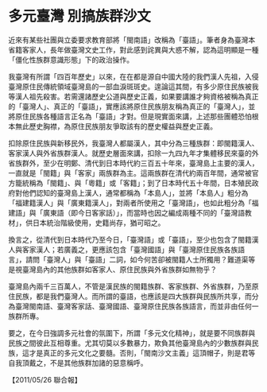 # 多元臺灣 別搞族群沙文

近來有某些社團與立委要求教育部將「閩南語」改稱為「臺語」。筆者身為臺灣本省籍客家人，長年做臺灣文史工作，對此感到詫異與大惑不解，認為這明顯是一種「僵化性族群意識形態」下的政治操作。
 
我臺灣有所謂「四百年歷史」以來，在在都是源自中國大陸的我們漢人先祖，入侵臺灣原住民傳統領域臺灣島的一部血淚斑斑史。遑論這其間，有多少原住民族被我等漢人祖先殺害。若需還諸歷史公道與歷史正義，如果要講誰才夠資格被稱為真正的「臺灣人」、真正的「臺語」，實應該將原住民族朋友稱為真正的「臺灣人」，並將原住民族各種語言正名為「臺語」才對。但是現實面來講，上述那些團體恐怕根本無此歷史胸襟，為原住民族朋友爭取該有的歷史權益與歷史正義。
 
扣除原住民族與新移民外，我臺灣人都屬漢人，其中分為三種族群：即閩籍漢人、客家漢人與外省族群漢人。就歷史層面來講，扣除一九四九年才集體移民來臺的外省族群外，至少在明鄭、清代到日本時代約三百五十年來，臺灣島上主要的漢人，一直就是「閩籍」與「客家」兩族群為主。這兩族群在清代約兩百年間，通常被官方籠統稱為「閩籍」、與「粵籍」或「客籍」；到了日本時代五十年間，日本殖民政府對他們認知的臺灣島上漢人，通常都稱為「本島人」，並將「本島人」粗分為「福建籍漢人」與「廣東籍漢人」，對兩者所使用之「臺灣語」，也如此粗分為「福建語」與「廣東語（即今日客家話）」，而當時也因之編成兩種不同的「臺灣語教材」，供日本統治階級使用，史籍尚存，猶可昭之。
 
換言之，從清代到日本時代乃至今日，「臺灣語」或「臺語」，至少也包含了閩籍漢人與客家漢人；若廣義之，更應該包含「臺灣國語」與「臺灣原住民族各族語言」，請問「臺灣人」與「臺語」二詞，如今何苦卻被閩籍人士所獨用？難道渠等是視臺灣島內的其他族群如客家人、原住民族與外省族群如無物乎？
 
臺灣島內兩千三百萬人，不管是漢民族的閩籍族群、客家族群、外省族群，乃至原住民族，都是我們臺灣人。而所謂的臺語，也應該是四大族群與民族所共享，而分為臺灣閩南語、臺灣客家話、臺灣國語、臺灣原住民族各族語言，而並非由任何一族群所專。
 
要之，在今日強調多元社會的氛圍下，所謂「多元文化精神」，就是要不同族群與民族之間彼此互相尊重。尤其切莫以多數暴力，欺負其他臺灣島內的少數族群與民族，這才是真正的多元文化之要髓。否則，「閩南沙文主義」這頂帽子，則是君等自我頂戴之，不是其他族群加諸的惡意稱呼。
 
 
【2011/05/26 聯合報】
